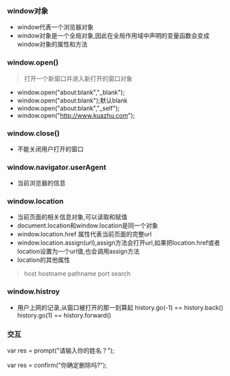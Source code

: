 ### window对象
* window代表一个浏览器对象
* window对象是一个全局对象,因此在全局作用域中声明的变量函数会变成window对象的属性和方法

### window.open()
> 打开一个新窗口并进入新打开的窗口对象

* window.open("about:blank","_blank");
* window.open("about:blank");默认blank
* window.open("about:blank","_self");
* window.open("http://www.kuazhu.com");


### window.close()
* 不能关闭用户打开的窗口

### window.navigator.userAgent
* 当前浏览器的信息

### window.location
* 当前页面的相关信息对象,可以读取和赋值
* document.location和window.location是同一个对象
* window.location.href 属性代表当前页面的完整url
* window.location.assign(url),assign方法会打开url,如果把location.href或者location设置为一个url值,也会调用assign方法
* location的其他属性

> host
> hostname
> pathname
> port
> search

### window.histroy
* 用户上网的记录,从窗口被打开的那一刻算起
history.go(-1) == history.back()
history.go(1) == history.forward()

### 交互
var res = prompt("请输入你的姓名？");

var res = confirm("你确定删除吗?");
